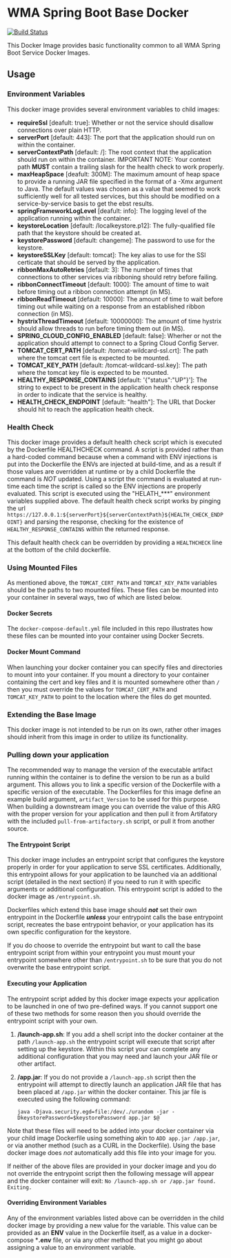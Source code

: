 # WMA Spring Boot Base Docker

[![Build Status](https://travis-ci.org/USGS-CIDA/docker-wma-spring-boot-base.svg?branch=master)](https://travis-ci.org/USGS-CIDA/docker-wma-spring-boot-base)

This Docker Image provides basic functionality common to all WMA Spring Boot Service Docker Images.

## Usage
### Environment Variables
This docker image provides several environment variables to child images:
 - **requireSsl** [deafult: true]: Whether or not the service should disallow connections over plain HTTP.
 - **serverPort** [default: 443]: The port that the application should run on within the container.
 - **serverContextPath** [default: /]: The root context that the application should run on within the container. IMPORTANT NOTE: Your context path **MUST** contain a trailing slash for the health check to work properly.
 - **maxHeapSpace** [deafult: 300M]: The maximum amount of heap space to provide a running JAR file specified in the format of a -Xmx argument to Java. The default values was chosen as a value that seemed to work sufficiently well for all tested services, but this should be modified on a service-by-service basis to get the ebst results.
 - **springFrameworkLogLevel** [deafult: info]: The logging level of the application running within the container.
 - **keystoreLocation** [default: /localkeystore.p12]: The fully-qualified file path that the keystore should be created at.
 - **keystorePassword** [default: changeme]: The password to use for the keystore.
 - **keystoreSSLKey** [default: tomcat]: The key alias to use for the SSl certicate that should be served by the application.
 - **ribbonMaxAutoRetries** [default: 3]: The number of times that connections to other services via ribboning should retry before failing.
 - **ribbonConnectTimeout** [default: 1000]: The amount of time to wait before timing out a ribbon connection attempt (in MS).
 - **ribbonReadTimeout** [default: 10000]: The amount of time to wait before timing out while waiting on a response from an established ribbon connection (in MS).
 - **hystrixThreadTimeout** [default: 10000000]: The amount of time hystrix should allow threads to run before timing them out (in MS).
 - **SPRING_CLOUD_CONFIG_ENABLED** [default: false]: Wherher or not the application should attempt to connect to a Spring Cloud Config Server.
 - **TOMCAT_CERT_PATH** [default: /tomcat-wildcard-ssl.crt]: The path where the tomcat cert file is expected to be mounted.
 - **TOMCAT_KEY_PATH** [default: /tomcat-wildcard-ssl.key]: The path where the tomcat key file is expected to be mounted.
 - **HEALTHY_RESPONSE_CONTAINS** [default: '{"status":"UP"}']: The string to expect to be present in the application health check response in order to indicate that the service is healthy.
 - **HEALTH_CHECK_ENDPOINT** [default: "health"]: The URL that Docker should hit to reach the application health check.

### Health Check
This docker image provides a default health check script which is executed by the Dockerfile HEALTHCHECK command. A script is provided rather than a hard-coded command because when a command with ENV injections is put into the Dockerfile the ENVs are injected at build-time, and as a result if those values are overridden at runtime or by a child Dockerfile the command is *NOT* updated. Using a script the command is evaluated at run-time each time the script is called so the ENV injections are properly evaluated. This script is executed using the "HELATH_***" environment variables supplied above. The default health check script works by pinging the url `https://127.0.0.1:${serverPort}${serverContextPath}${HEALTH_CHECK_ENDPOINT}` and parsing the response, checking for the existence of `HEALTHY_RESPONSE_CONTAINS` within the returned response.

This default health check can be overridden by providing a `HEALTHCHECK` line at the bottom of the child dockerfile.

### Using Mounted Files
As mentioned above, the `TOMCAT_CERT_PATH` and `TOMCAT_KEY_PATH` variables should be the paths to two mounted files. These files can be mounted into your container in several ways, two of which are listed below.

#### Docker Secrets
The `docker-compose-default.yml` file included in this repo illustrates how these files can be mounted into your container using Docker Secrets.

#### Docker Mount Command
When launching your docker container you can specify files and directories to mount into your container. If you mount a directory to your container containing the cert and key files and it is mounted somewhere other than `/` then you must override the values for `TOMCAT_CERT_PATH` and `TOMCAT_KEY_PATH` to point to the location where the files do get mounted.

### Extending the Base Image
This docker image is not intended to be run on its own, rather other images should inherit from this image in order to utilize its functionality. 

### Pulling down your application
The recommended way to manage the version of the executable artifact running within the container is to define the version to be run as a build argument. This allows you to link a specific version of the Dockerfile with a specific version of the executable. The Dockerfiles for this image define an example build argument, `artifact_Version` to be used for this purpose. When building a downstream image you can override the value of this ARG with the proper version for your application and then pull it from Artifatory with the included `pull-from-artifactory.sh` script, or pull it from another source.

#### The Entrypoint Script
This docker image includes an entrypoint script that configures the keystore properly in order for your application to serve SSL certificates. Additionally, this entrypoint allows for your application to be launched via an additional script (detailed in the next section) if you need to run it with specific arguments or additional configuration. This entrypoint script is added to the docker image as `/entrypoint.sh`. 

Dockerfiles which extend this base image should _**not**_ set their own entrypoint in the Dockerfile _**unless**_ your entrypoint calls the base entrypoint script, recreates the base entrypoint behavior, or your application has its own specific configuration for the keystore. 

If you do choose to override the entrypoint but want to call the base entrypoint script from within your entrypoint you must mount your entrypoint somewhere other than `/entrypoint.sh` to be sure that you do not overwrite the base entrypoint script.

#### Executing your Application
The entrypoint script added by this docker image expects your application to be launched in one of two pre-defined ways. If you cannot support one of these two methods for some reason then you should override the entrypoint script with your own.

1. **/launch-app.sh**: If you add a shell script into the docker container at the path `/launch-app.sh` the entrypoint script will execute that script after setting up the keystore. Within this script your can complete any additional configuration that you may need and launch your JAR file or other artifact.

2. **/app.jar**: If you do not provide a `/launch-app.sh` script then the entrypoint will attempt to directly launch an application JAR file that has been placed at `/app.jar` within the docker container. This jar file is executed using the following command: 
    ```
    java -Djava.security.egd=file:/dev/./urandom -jar -DkeystorePassword=$keystorePassword app.jar $@
    ```

Note that these files will need to be added into your docker container via your child image Dockerfile using something akin to `ADD app.jar /app.jar`, or via another method (such as a CURL in the Dockerfile). Using the base docker image does _not_ automatically add this file into your image for you.

If neither of the above files are provided in your docker image and you do not override the entrypoint script then the following message will appear and the docker container will exit: `No /launch-app.sh or /app.jar found. Exiting.`

#### Overriding Environment Variables
Any of the environment variables listed above can be overridden in the child docker image by providing a new value for the variable. This value can be provided as an **ENV** value in the Dockerfile itself, as a value in a docker-compose ***.env** file, or via any other method that you might go about assigning a value to an environment variable.
